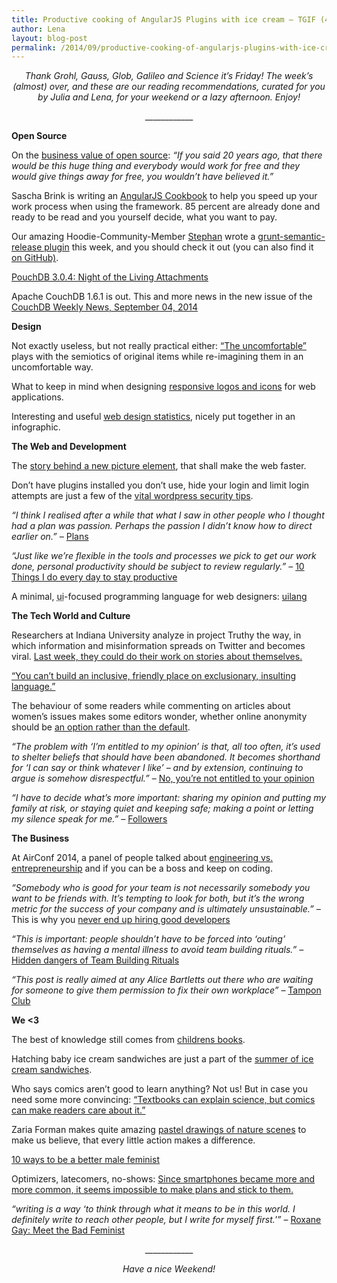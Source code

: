 ```yaml
---
title: Productive cooking of AngularJS Plugins with ice cream – TGIF (43)
author: Lena
layout: blog-post
permalink: /2014/09/productive-cooking-of-angularjs-plugins-with-ice-cream-tgif-43/
---
```

<p style="text-align: center;">
  <em>Thank Grohl, Gauss, Glob, Galileo and Science it’s Friday! The week’s (almost) over, and these are our reading recommendations, curated for you by Julia and Lena, for your weekend or a lazy afternoon. Enjoy!</em>
</p>

<p style="text-align: center;">
  ____________
</p>

**Open Source**

<p>
  On the <a href="http://www.youtube.com/watch?v=TE-JbJ5Ues8">business value of open source</a>: <em>&#8220;If you said 20 years ago, that there would be this huge thing and everybody would work for free and they would give things away for free, you wouldn&#8217;t have believed it.&#8221;</em>
</p>

<p>
  Sascha Brink is writing an <a href="https://leanpub.com/angularjs-cookbook">AngularJS Cookbook</a> to help you speed up your work process when using the framework. 85 percent are already done and ready to be read and you yourself decide, what you want to pay.
</p>

<p>
  Our amazing Hoodie-Community-Member <a href="http://twitter.com/boennemann">Stephan</a> wrote a <a href="https://www.npmjs.org/package/grunt-semantic-release">grunt-semantic-release plugin</a> this week, and you should check it out (you can also find it <a href="https://github.com/boennemann/grunt-semantic-release">on GitHub)</a>.
</p>

<p>
  <a href="http://pouchdb.com/2014/09/04/pouchdb-3.0.4.html">PouchDB 3.0.4: Night of the Living Attachments</a>
</p>

<p>
  Apache CouchDB 1.6.1 is out. This and more news in the new issue of the <a href="http://blog.couchdb.org/2014/09/04/couchdb-weekly-news-september-04-2014/">CouchDB Weekly News, September 04, 2014</a>
</p>

**Design**

<p>
  Not exactly useless, but not really practical either: <a href="http://www.kkstudio.gr/#the-uncomfortable">&#8220;The uncomfortable&#8221;</a> plays with the semiotics of original items while re-imagining them in an uncomfortable way.<!--more-->
</p>

<p>
  What to keep in mind when designing <a href="http://uxmag.com/articles/responsive-icons-and-logos-for-the-responsive-web">responsive logos and icons</a> for web applications.
</p>

<p>
  Interesting and useful <a href="http://inspiredm.com/web-design-statistics-infographic/">web design statistics</a>, nicely put together in an infographic.
</p>

**The Web and Development**

<p>
  The <a href="http://arstechnica.com/information-technology/2014/09/how-a-new-html-element-will-make-the-web-faster/">story behind a new picture element</a>, that shall make the web faster.
</p>

<p>
  Don&#8217;t have plugins installed you don&#8217;t use, hide your login and limit login attempts are just a few of the <a href="http://www.problogger.net/archives/2014/08/22/10-vital-wordpress-security-tips/">vital wordpress security tips</a>.
</p>

<p>
  <em>&#8220;I think I realised after a while that what I saw in other people who I thought had a plan was passion. Perhaps the passion I didn’t know how to direct earlier on.&#8221; – </em><a href="https://the-pastry-box-project.net/dan-donald/2014-september-2">Plans</a>
</p>

<p>
  <em>&#8220;Just like we&#8217;re flexible in the tools and processes we pick to get our work done, personal productivity should be subject to review regularly.&#8221; </em>– <a href="http://blog.travis-ci.com/2014-09-04-10-things-i-do-to-stay-productive/">10 Things I do every day to stay productive</a>
</p>

<p>
  A minimal, <abbr title="User Interface">ui</abbr>-focused programming language for web designers: <a href="http://uilang.com/">uilang</a>
</p>

**The Tech World and Culture**

<p>
  Researchers at Indiana University analyze in project Truthy the way, in which information and misinformation spreads on Twitter and becomes viral. <a href="http://www.cjr.org/behind_the_news/how_misinformation_goes_viral.php">Last week, they could do their work on stories about themselves.</a>
</p>

<p>
  <a href="http://geekessays.wordpress.com/2014/09/02/you-cant-build-inclusion-on-exclusionary-language/">&#8220;You can’t build an inclusive, friendly place on exclusionary, insulting language.&#8221;</a>
</p>

<p>
  The behaviour of some readers while commenting on articles about women&#8217;s issues makes some editors wonder, whether online anonymity should be <a href="http://www.theguardian.com/commentisfree/2014/aug/10/readers-editor-online-abuse-women-issues">an option rather than the default</a>.
</p>

<p>
  <em>&#8220;The problem with &#8216;I’m entitled to my opinion&#8217; is that, all too often, it’s used to shelter beliefs that should have been abandoned. It becomes shorthand for &#8216;I can say or think whatever I like&#8217; – and by extension, continuing to argue is somehow disrespectful.&#8221;</em> – <a href="http://www.iflscience.com/brain/no-youre-not-entitled-your-opinion">No, you&#8217;re not entitled to your opinion</a>
</p>

<p>
  <em>&#8220;I have to decide what’s more important: sharing my opinion and putting my family at risk, or staying quiet and keeping safe; making a point or letting my silence speak for me.&#8221; – </em><a href="https://the-pastry-box-project.net/raquel-velez/2014-september-4">Followers</a>
</p>

**The Business**

<p>
  At AirConf 2014, a panel of people talked about <a href="http://www.youtube.com/watch?v=S2rxUJ-hC44">engineering vs. entrepreneurship</a> and if you can be a boss and keep on coding.
</p>

<p>
  <em><span class="anno-span">&#8220;Somebody who is good for your team is not necessarily somebody you want to be friends with. It’s tempting to look for both, but it’s the wrong metric for the success of your company and is ultimately unsustainable.</span>&#8221; –</em> This is why you <a href="http://qz.com/258066/this-is-why-you-dont-hire-good-developers/">never end up hiring good developers</a>
</p>

<p>
  <em>&#8220;This is important: people shouldn&#8217;t have to be forced into &#8216;outing&#8217; themselves as having a mental illness to avoid team building rituals.&#8221; – </em><a href="http://semantici.st/hidden-dangers-of-team-building-rituals/">Hidden dangers of Team Building Rituals</a>
</p>

<p>
  <em>&#8220;This post is really aimed at any Alice Bartletts out there who are waiting for someone to give them permission to fix their own workplace&#8221; – </em><a href="http://alicebartlett.co.uk/blog/tampon-club">Tampon Club</a>
</p>

**We <3**

<p>
  The best of knowledge still comes from <a href="http://www.brainpickings.org/2014/09/03/everything-i-need-to-know-i-learned-from-a-little-golden-book/">childrens books</a>.
</p>

<p>
  Hatching baby ice cream sandwiches are just a part of the <a href="http://summeroficecreamsandwiches.com/">summer of ice cream sandwiches</a>.
</p>

<p>
  Who says comics aren&#8217;t good to learn anything? Not us! But in case you need some more convincing: <a href="http://boingboing.net/2014/09/04/the-ineffable-joy-transforming.html">&#8220;Textbooks can explain science, but comics can make readers care about it.&#8221;</a>
</p>

<p>
  Zaria Forman makes quite amazing <a href="http://www.booooooom.com/2014/09/04/artist-profile-zaria-forman-shares-insights-stunning-pastel-drawings/">pastel drawings of nature scenes</a> to make us believe, that every little action makes a difference.
</p>

<p>
  <a href="http://www.huffingtonpost.com/aaminah-khan/10-ways-to-be-a-better-male-feminist_b_4227969.html">10 ways to be a better male feminist</a>
</p>

<p>
  Optimizers, latecomers, no-shows: <a href="http://blog.alexcornell.com/why-its-impossible-to-make-plans-anymore">Since smartphones became more and more common, it seems impossible to make plans and stick to them.</a>
</p>

<p>
  <em>&#8220;writing is a way &#8216;to think through what it means to be in this world. I definitely write to reach other people, but I write for myself first.'&#8221; </em>– <a href="http://www.theguardian.com/world/2014/aug/02/roxane-gay-bad-feminist-sisterhood-fake-orgasm">Roxane Gay: Meet the Bad Feminist</a>
</p>

<p style="text-align: center;">
  ____________
</p>

<p style="text-align: center;">
  <em>Have a nice Weekend!<br /> </em>
</p>